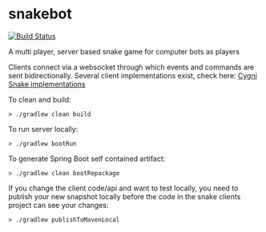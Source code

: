 # snakebot
[![Build Status](http://jenkins.snake.cygni.se/buildStatus/icon?job=snakebot)](http://jenkins.snake.cygni.se/job/snakebot/)

A multi player, server based snake game for computer bots as players

Clients connect via a websocket through which events and commands are sent bidirectionally.
Several client implementations exist, check here: [Cygni Snake implementations](https://github.com/cygni/snakebot-clients)

To clean and build:
```
> ./gradlew clean build
```

To run server locally:
```
> ./gradlew bootRun
```

To generate Spring Boot self contained artifact:
```
> ./gradlew clean bootRepackage
```

If you change the client code/api and want to test locally, you need to publish your new snapshot locally before the code in the snake clients project can see your changes:
```
> ./gradlew publishToMavenLocal
```
